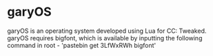 # garyOS
garyOS is an operating system developed using Lua for CC: Tweaked. garyOS requires bigfont, which is available by inputting the following command in root - 'pastebin get 3LfWxRWh bigfont'
